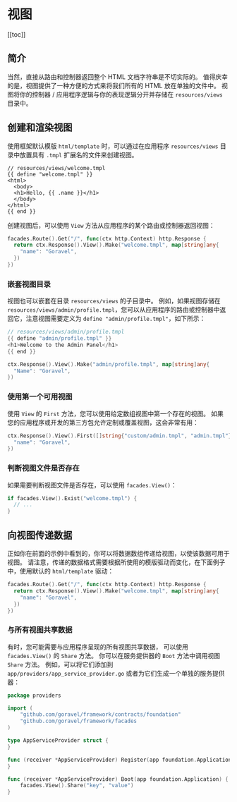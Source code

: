 # 视图

[[toc]]

## 简介

当然，直接从路由和控制器返回整个 HTML 文档字符串是不切实际的。 值得庆幸的是，视图提供了一种方便的方式来将我们所有的 HTML 放在单独的文件中。 视图将你的控制器 / 应用程序逻辑与你的表现逻辑分开并存储在 `resources/views` 目录中。

## 创建和渲染视图

使用框架默认模版 `html/template` 时，可以通过在应用程序 `resources/views` 目录中放置具有 `.tmpl` 扩展名的文件来创建视图。

```
// resources/views/welcome.tmpl
{{ define "welcome.tmpl" }}
<html>
  <body>
  <h1>Hello, {{ .name }}</h1>
  </body>
</html>
{{ end }}
```

创建视图后，可以使用 `View` 方法从应用程序的某个路由或控制器返回视图：

```go
facades.Route().Get("/", func(ctx http.Context) http.Response {
  return ctx.Response().View().Make("welcome.tmpl", map[string]any{
    "name": "Goravel",
  })
})
```

### 嵌套视图目录

视图也可以嵌套在目录 `resources/views` 的子目录中。 例如，如果视图存储在 `resources/views/admin/profile.tmpl`，您可以从应用程序的路由或控制器中返回它，注意视图需要定义为 `define "admin/profile.tmpl"`，如下所示：

```go
// resources/views/admin/profile.tmpl
{{ define "admin/profile.tmpl" }}
<h1>Welcome to the Admin Panel</h1>
{{ end }}

ctx.Response().View().Make("admin/profile.tmpl", map[string]any{
  "Name": "Goravel",
})
```

### 使用第一个可用视图

使用 `View` 的 `First` 方法，您可以使用给定数组视图中第一个存在的视图。 如果您的应用程序或开发的第三方包允许定制或覆盖视图，这会非常有用：

```go
ctx.Response().View().First([]string{"custom/admin.tmpl", "admin.tmpl"}, map[string]any{
  "name": "Goravel",
})
```

### 判断视图文件是否存在

如果需要判断视图文件是否存在，可以使用 `facades.View()`：

```go
if facades.View().Exist("welcome.tmpl") {
  // ...
}
```

## 向视图传递数据

正如你在前面的示例中看到的，你可以将数据数组传递给视图，以使该数据可用于视图。 请注意，传递的数据格式需要根据所使用的模版驱动而变化，在下面例子中，使用默认的 `html/template` 驱动：

```go
facades.Route().Get("/", func(ctx http.Context) http.Response {
  return ctx.Response().View().Make("welcome.tmpl", map[string]any{
    "name": "Goravel",
  })
})
```

### 与所有视图共享数据

有时，您可能需要与应用程序呈现的所有视图共享数据， 可以使用 `facades.View()` 的 `Share` 方法。 你可以在服务提供器的 `Boot` 方法中调用视图 `Share` 方法。 例如，可以将它们添加到 `app/providers/app_service_provider.go` 或者为它们生成一个单独的服务提供器：

```go
package providers

import (
	"github.com/goravel/framework/contracts/foundation"
    "github.com/goravel/framework/facades
)

type AppServiceProvider struct {
}

func (receiver *AppServiceProvider) Register(app foundation.Application) {
}

func (receiver *AppServiceProvider) Boot(app foundation.Application) {
    facades.View().Share("key", "value")
}
```
